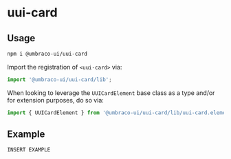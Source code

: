 # uui-card

## Usage

```zsh
npm i @umbraco-ui/uui-card
```

Import the registration of `<uui-card>` via:

```javascript
import '@umbraco-ui/uui-card/lib';
```

When looking to leverage the `UUICardElement` base class as a type and/or for extension purposes, do so via:

```javascript
import { UUICardElement } from '@umbraco-ui/uui-card/lib/uui-card.element';
```

## Example

```html
INSERT EXAMPLE
```
